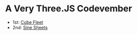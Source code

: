 # A Very Three.JS Codevember

* 1st: [Cube Fleet](https://textchimp.github.io/codevember/1/)
* 2nd: [Sine Sheets](https://textchimp.github.io/codevember/2/)

